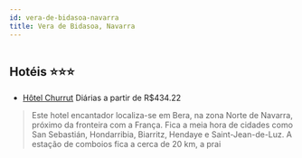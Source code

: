 ```yaml
---
id: vera-de-bidasoa-navarra
title: Vera de Bidasoa, Navarra
---
```


<center><img src="http://photos.hotelbeds.com/giata/11/115767/115767a_hb_a_001.jpg" alt="" /></center>


## Hotéis ⭐️⭐️⭐️

-    [Hôtel Churrut](https://www.hurb.com/aud/https://www.hurb.com/hoteis/vera-de-bidasoa/hotel-churrut-JNP-JP114595?cmp=18055) Diárias a partir de R$434.22
   > Este hotel encantador localiza-se em Bera, na zona Norte de Navarra, próximo da fronteira com a França. Fica a meia hora de cidades como San Sebastián, Hondarribia, Biarritz, Hendaye e Saint-Jean-de-Luz. A estação de comboios fica a cerca de 20 km, a prai
